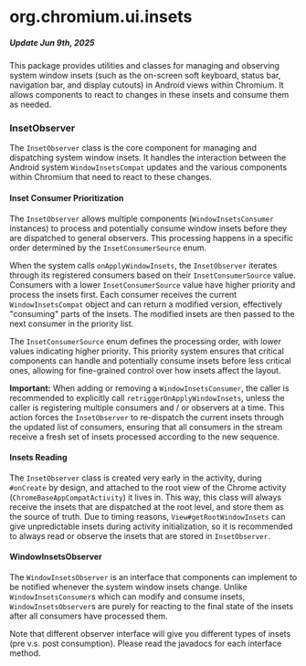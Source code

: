 # org.chromium.ui.insets

##### Update Jun 9th, 2025

This package provides utilities and classes for managing and observing system
window insets (such as the on-screen soft keyboard, status bar, navigation bar,
and display cutouts) in Android views within Chromium. It allows components to
react to changes in these insets and consume them as needed.

### InsetObserver

The `InsetObserver` class is the core component for managing and dispatching
system window insets. It handles the interaction between the Android system
`WindowInsetsCompat` updates and the various components within Chromium that
need to react to these changes.

#### Inset Consumer Prioritization

The `InsetObserver` allows multiple components (`WindowInsetsConsumer`
instances) to process and potentially consume window insets before they are
dispatched to general observers. This processing happens in a specific order
determined by the `InsetConsumerSource` enum.

When the system calls `onApplyWindowInsets`, the `InsetObserver` iterates
through its registered consumers based on their `InsetConsumerSource` value.
Consumers with a lower `InsetConsumerSource` value have higher priority and
process the insets first. Each consumer receives the current
`WindowInsetsCompat` object and can return a modified version, effectively
"consuming" parts of the insets. The modified insets are then passed to the next
consumer in the priority list.

The `InsetConsumerSource` enum defines the processing order, with lower values
indicating higher priority. This priority system ensures that critical
components can handle and potentially consume insets before less critical ones,
allowing for fine-grained control over how insets affect the layout.

**Important:** When adding or removing a `WindowInsetsConsumer`, the caller is
recommended to explicitly call `retriggerOnApplyWindowInsets`, unless the caller
is registering multiple consumers and / or observers at a time. This action
forces the `InsetObserver` to re-dispatch the current insets through the updated
list of consumers, ensuring that all consumers in the stream receive a fresh set
of insets processed according to the new sequence.

#### Insets Reading

The `InsetObserver` class is created very early in the activity, during
`#onCreate` by design, and attached to the root view of the Chrome activity
(`ChromeBaseAppCompatActivity`) it lives in. This way, this class will always
receive the insets that are dispatched at the root level, and store them as the
source of truth. Due to timing reasons, `View#getRootWindowInsets` can give
unpredictable insets during activity initialization, so it is recommended to
always read or observe the insets that are stored in `InsetObserver`.

#### WindowInsetsObserver

The `WindowInsetsObserver` is an interface that components can implement to be
notified whenever the system window insets change. Unlike
`WindowInsetsConsumer`s which can modify and consume insets,
`WindowInsetsObserver`s are purely for reacting to the final state of the insets
after all consumers have processed them.

Note that different observer interface will give you different types of insets
(pre v.s. post consumption). Please read the javadocs for each interface method.
